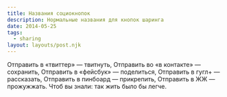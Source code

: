 ```yaml
---
title: Названия социокнопок
description: Нормальные названия для кнопок шаринга
date: 2014-05-25
tags:
  - sharing
layout: layouts/post.njk
---
```


Отправить в «твиттер» — твитнуть,
Отправить во «в контакте» — сохранить,
Отправить в «фейсбук» — поделиться,
Отправить в гугл+ — рассказать,
Отправить в пинбоард — прикрепить,
Отправить в ЖЖ — прожужжать.
Чтоб вы знали: так жить было бы легче.

